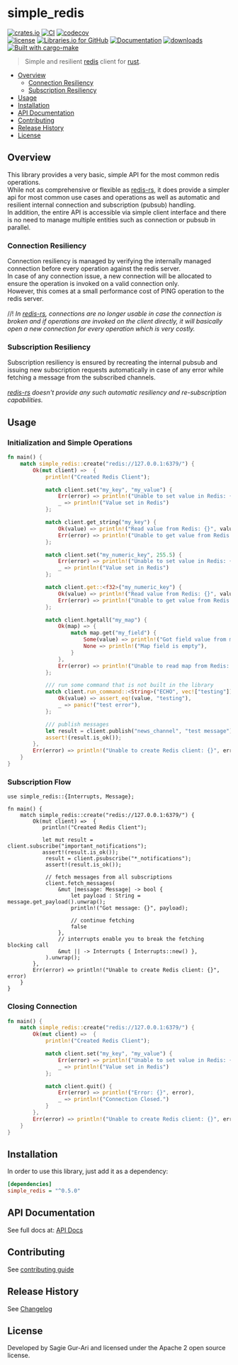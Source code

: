 # simple_redis

[![crates.io](https://img.shields.io/crates/v/simple_redis.svg)](https://crates.io/crates/simple_redis) [![CI](https://github.com/sagiegurari/simple_redis/workflows/CI/badge.svg?branch=master)](https://github.com/sagiegurari/simple_redis/actions) [![codecov](https://codecov.io/gh/sagiegurari/simple_redis/branch/master/graph/badge.svg)](https://codecov.io/gh/sagiegurari/simple_redis)<br>
[![license](https://img.shields.io/crates/l/simple_redis.svg)](https://github.com/sagiegurari/simple_redis/blob/master/LICENSE) [![Libraries.io for GitHub](https://img.shields.io/librariesio/github/sagiegurari/simple_redis.svg)](https://libraries.io/cargo/simple_redis) [![Documentation](https://docs.rs/simple_redis/badge.svg)](https://docs.rs/crate/simple_redis/) [![downloads](https://img.shields.io/crates/d/simple_redis.svg)](https://crates.io/crates/simple_redis)<br>
[![Built with cargo-make](https://sagiegurari.github.io/cargo-make/assets/badges/cargo-make.svg)](https://sagiegurari.github.io/cargo-make)

> Simple and resilient [redis](https://redis.io/) client for [rust](https://www.rust-lang.org/).

* [Overview](#overview)
    * [Connection Resiliency](#overview-connection)
    * [Subscription Resiliency](#overview-subscription)
* [Usage](#usage)
* [Installation](#installation)
* [API Documentation](https://sagiegurari.github.io/simple_redis/)
* [Contributing](.github/CONTRIBUTING.md)
* [Release History](CHANGELOG.md)
* [License](#license)

<a name="overview"></a>
## Overview
This library provides a very basic, simple API for the most common redis operations.<br>
While not as comprehensive or flexible as [redis-rs](https://crates.io/crates/redis),
it does provide a simpler api for most common use cases and operations as well as automatic and resilient internal connection
and subscription (pubsub) handling.<br>
In addition, the entire API is accessible via simple client interface and there is no need to manage multiple entities such as connection or pubsub in parallel.<br>

<a name="overview-connection"></a>
### Connection Resiliency
Connection resiliency is managed by verifying the internally managed connection before every operation against the redis server.<br>
In case of any connection issue, a new connection will be allocated to ensure the operation is invoked on a valid
connection only.<br>
However, this comes at a small performance cost of PING operation to the redis server.<br>
<br>
//!
*In [redis-rs](https://crates.io/crates/redis), connections are no longer usable in case the connection is broken and if operations are invoked
on the client directly, it will basically open a new connection for every operation which is very costly.*

<a name="overview-subscription"></a>
### Subscription Resiliency
Subscription resiliency is ensured by recreating the internal pubsub and issuing new subscription requests
automatically in case of any error while fetching a message from the subscribed channels.<br>
<br>
*[redis-rs](https://crates.io/crates/redis) doesn't provide any such automatic resiliency and re-subscription capabilities.*


<a name="usage"></a>
## Usage

### Initialization and Simple Operations
```rust
fn main() {
    match simple_redis::create("redis://127.0.0.1:6379/") {
        Ok(mut client) =>  {
            println!("Created Redis Client");

            match client.set("my_key", "my_value") {
                Err(error) => println!("Unable to set value in Redis: {}", error),
                _ => println!("Value set in Redis")
            };

            match client.get_string("my_key") {
                Ok(value) => println!("Read value from Redis: {}", value),
                Err(error) => println!("Unable to get value from Redis: {}", error)
            };

            match client.set("my_numeric_key", 255.5) {
                Err(error) => println!("Unable to set value in Redis: {}", error),
                _ => println!("Value set in Redis")
            };

            match client.get::<f32>("my_numeric_key") {
                Ok(value) => println!("Read value from Redis: {}", value),
                Err(error) => println!("Unable to get value from Redis: {}", error)
            };

            match client.hgetall("my_map") {
                Ok(map) => {
                    match map.get("my_field") {
                        Some(value) => println!("Got field value from map: {}", value),
                        None => println!("Map field is empty"),
                    }
                },
                Err(error) => println!("Unable to read map from Redis: {}", error),
            };

            /// run some command that is not built in the library
            match client.run_command::<String>("ECHO", vec!["testing"]) {
                Ok(value) => assert_eq!(value, "testing"),
                _ => panic!("test error"),
            };

            /// publish messages
            let result = client.publish("news_channel", "test message");
            assert!(result.is_ok());
        },
        Err(error) => println!("Unable to create Redis client: {}", error)
    }
}
```

### Subscription Flow

```rust,no_run
use simple_redis::{Interrupts, Message};

fn main() {
    match simple_redis::create("redis://127.0.0.1:6379/") {
        Ok(mut client) =>  {
           println!("Created Redis Client");

           let mut result = client.subscribe("important_notifications");
           assert!(result.is_ok());
            result = client.psubscribe("*_notifications");
            assert!(result.is_ok());

            // fetch messages from all subscriptions
            client.fetch_messages(
                &mut |message: Message| -> bool {
                    let payload : String = message.get_payload().unwrap();
                    println!("Got message: {}", payload);

                    // continue fetching
                    false
                },
                // interrupts enable you to break the fetching blocking call
                &mut || -> Interrupts { Interrupts::new() },
            ).unwrap();
        },
        Err(error) => println!("Unable to create Redis client: {}", error)
    }
}
```

### Closing Connection

```rust
fn main() {
    match simple_redis::create("redis://127.0.0.1:6379/") {
        Ok(mut client) =>  {
            println!("Created Redis Client");

            match client.set("my_key", "my_value") {
                Err(error) => println!("Unable to set value in Redis: {}", error),
                _ => println!("Value set in Redis")
            };

            match client.quit() {
                Err(error) => println!("Error: {}", error),
                _ => println!("Connection Closed.")
            }
        },
        Err(error) => println!("Unable to create Redis client: {}", error)
    }
}
```

<a name="installation"></a>
## Installation
In order to use this library, just add it as a dependency:

```ini
[dependencies]
simple_redis = "^0.5.0"
```

## API Documentation
See full docs at: [API Docs](https://sagiegurari.github.io/simple_redis/)

## Contributing
See [contributing guide](.github/CONTRIBUTING.md)

<a name="history"></a>
## Release History

See [Changelog](CHANGELOG.md)

<a name="license"></a>
## License
Developed by Sagie Gur-Ari and licensed under the Apache 2 open source license.
